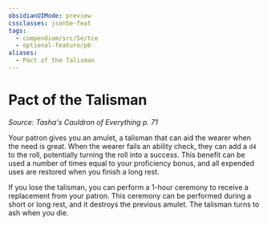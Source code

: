 ```yaml
---
obsidianUIMode: preview
cssclasses: json5e-feat
tags:
  - compendium/src/5e/tce
  - optional-feature/pb
aliases:
  - Pact of the Talisman
---
```

# Pact of the Talisman
*Source: Tasha's Cauldron of Everything p. 71*  

Your patron gives you an amulet, a talisman that can aid the wearer when the need is great. When the wearer fails an ability check, they can add a `d4` to the roll, potentially turning the roll into a success. This benefit can be used a number of times equal to your proficiency bonus, and all expended uses are restored when you finish a long rest.

If you lose the talisman, you can perform a 1-hour ceremony to receive a replacement from your patron. This ceremony can be performed during a short or long rest, and it destroys the previous amulet. The talisman turns to ash when you die.